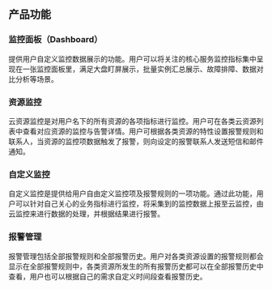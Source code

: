 ## 产品功能
### 监控面板（Dashboard）
提供用户自定义监控数据展示的功能。用户可以将关注的核心服务监控指标集中呈现在一张监控面板里，满足大盘盯屏展示，批量实例汇总展示、故障排障、数据对比分析等场景。
### 资源监控
云资源监控是对用户名下的所有资源的各项指标进行监控。用户可在各类云资源列表中查看对应资源的监控与告警详情。用户可根据各类资源的特性设置报警规则和联系人，当资源的监控项数据触发了报警，则向设定的报警联系人发送短信和邮件通知。
### 自定义监控
自定义监控是提供给用户自由定义监控项及报警规则的一项功能。通过此功能，用户可以针对自己关心的业务指标进行监控，将采集到的监控数据上报至云监控，由云监控来进行数据的处理，并根据结果进行报警。
### 报警管理
报警管理包括全部报警规则和全部报警历史。用户对各类资源设置的报警规则都会显示在全部报警规则中，各类资源所发生的所有报警历史都可以在全部报警历史中查看，用户也可以根据自己的需求自定义时间段查看报警历史。

